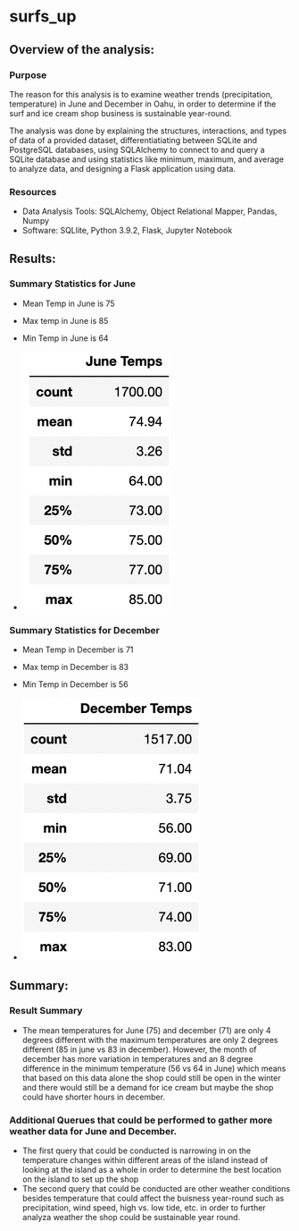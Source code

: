 # surfs_up

## Overview of the analysis: 
### Purpose
The reason for this analysis is to examine weather trends (precipitation, temperature) in June and December in Oahu, in order to determine if the surf and ice cream shop business is sustainable year-round.

The analysis was done by explaining the structures, interactions, and types of data of a provided dataset, differentiatiating between SQLite and PostgreSQL databases, using SQLAlchemy to connect to and query a SQLite database and using statistics like minimum, maximum, and average to analyze data, and designing a Flask application using data.

### Resources
- Data Analysis Tools: SQLAlchemy, Object Relational Mapper, Pandas, Numpy
- Software: SQLlite, Python 3.9.2, Flask, Jupyter Notebook

## Results: 
### Summary Statistics for June
- Mean Temp in June is 75
- Max temp in June is 85
- Min Temp in June is 64 

- ![Summary Statistics for June](https://github.com/pfrivas/surfs_up/blob/main/Resources/June%20Statistics.png)
### Summary Statistics for December
- Mean Temp in December is 71
- Max temp in December is 83
- Min Temp in December is 56

- ![Summary Statistics for December](https://github.com/pfrivas/surfs_up/blob/main/Resources/December%20Statistics.png)

## Summary: 
### Result Summary
- The mean temperatures for June (75) and december (71) are only 4 degrees different with the maximum temperatures are only 2 degrees different (85 in june vs 83 in december). However, the month of december has more variation in temperatures and an 8 degree difference in the minimum temperature (56 vs 64 in June) which means that based on this data alone the shop could still be open in the winter and there would still be a demand for ice cream but maybe the shop could have shorter hours in december. 

### Additional Querues that could be performed to gather more weather data for June and December.
- The first query that could be conducted is narrowing in on the temperature changes within different areas of the island instead of looking at the island as a whole in order to determine the best location on the island to set up the shop
- The second query that could be conducted are other weather conditions besides temperature that could affect the buisness year-round such as precipitation, wind speed, high vs. low tide, etc. in order to further analyza weather the shop could be sustainable year round.
